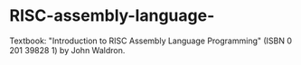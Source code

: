 # RISC-assembly-language-
Textbook: "Introduction to RISC Assembly Language Programming" (ISBN 0 201 39828 1) by John Waldron. 
